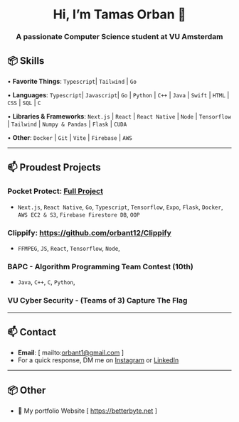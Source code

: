 <h1 align="center">Hi, I’m Tamas Orban 👋</h1>
<h3 align="center">A passionate Computer Science student at VU Amsterdam

## 📦 Skills 
 
• **Favorite Things**: `Typescript`| `Tailwind` | `Go`   
   
• **Languages**: `Typescript`| `Javascript`| `Go` | `Python` | `C++` | `Java` | `Swift` | `HTML` | `CSS` | `SQL` | `C` 

• **Libraries & Frameworks**: `Next.js` | `React` | `React Native` | `Node` | `Tensorflow` | `Tailwind` | `Numpy & Pandas` | `Flask` | `CUDA` 

• **Other**: `Docker` | `Git` | `Vite` | `Firebase` | `AWS` 

--- 
 
## 📫 Proudest Projects

### Pocket Protect: [Full Project](https://github.com/orbant12/PocketProtect)
  - `Next.js`, `React Native`, `Go`, `Typescript`, `Tensorflow`, `Expo`, `Flask`, `Docker`, `AWS EC2 & S3`, `Firebase Firestore DB`, `OOP`
    


### Clippify: https://github.com/orbant12/Clippify
  - `FFMPEG`, `JS`, `React`, `Tensorflow`, `Node`,


### BAPC - Algorithm Programming Team Contest (10th)
  - `Java`, `C++`, `C`, `Python`,

### VU Cyber Security - (Teams of 3) Capture The Flag 
 


---

## 📫 Contact
- **Email**: [ mailto:orbant1@gmail.com ]
- For a quick response, DM me on [Instagram](https://www.instagram.com/mirayatech/) or [LinkedIn](https://www.linkedin.com/in/mirayaabrodi/)
  
---

## 📦 Other
- 📝 My portfolio Website [ https://betterbyte.net ]





